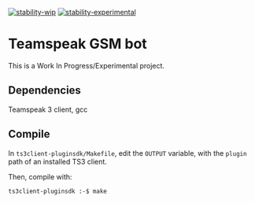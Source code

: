 [![stability-wip](https://img.shields.io/badge/stability-wip-lightgrey.svg)](https://github.com/mkenney/software-guides/blob/master/STABILITY-BADGES.md#work-in-progress) [![stability-experimental](https://img.shields.io/badge/stability-experimental-orange.svg)](https://github.com/mkenney/software-guides/blob/master/STABILITY-BADGES.md#experimental)

# Teamspeak GSM bot

This is a Work In Progress/Experimental project. 

## Dependencies
Teamspeak 3 client, gcc

## Compile
In `ts3client-pluginsdk/Makefile`, edit the `OUTPUT` variable, with the `plugin` path of an installed TS3 client.

Then, compile with:
```
ts3client-pluginsdk :-$ make
```

